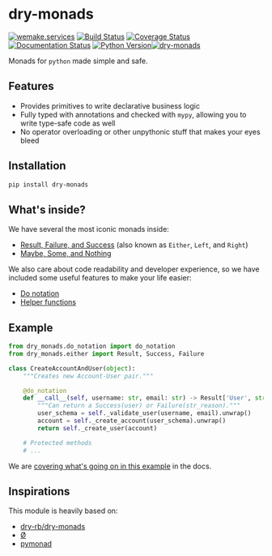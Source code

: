 # dry-monads

[![wemake.services](https://img.shields.io/badge/%20-wemake.services-green.svg?label=%20&logo=data%3Aimage%2Fpng%3Bbase64%2CiVBORw0KGgoAAAANSUhEUgAAABAAAAAQCAMAAAAoLQ9TAAAABGdBTUEAALGPC%2FxhBQAAAAFzUkdCAK7OHOkAAAAbUExURQAAAAAAAAAAAAAAAAAAAAAAAAAAAAAAAP%2F%2F%2F5TvxDIAAAAIdFJOUwAjRA8xXANAL%2Bv0SAAAADNJREFUGNNjYCAIOJjRBdBFWMkVQeGzcHAwksJnAPPZGOGAASzPzAEHEGVsLExQwE7YswCb7AFZSF3bbAAAAABJRU5ErkJggg%3D%3D)](https://wemake.services) [![Build Status](https://travis-ci.org/sobolevn/dry-monads.svg?branch=master)](https://travis-ci.org/sobolevn/dry-monads) [![Coverage Status](https://coveralls.io/repos/github/sobolevn/dry-monads/badge.svg?branch=master)](https://coveralls.io/github/sobolevn/dry-monads?branch=master) [![Documentation Status](https://readthedocs.org/projects/dry-monads/badge/?version=latest)](https://dry-monads.readthedocs.io/en/latest/?badge=latest) [![Python Version](https://img.shields.io/pypi/pyversions/dry-monads.svg)](https://pypi.org/project/dry-monads/)[![dry-monads](https://img.shields.io/badge/style-wemake-000000.svg)](https://github.com/sobolevn/dry-monads)


Monads for `python` made simple and safe.


## Features

- Provides primitives to write declarative business logic
- Fully typed with annotations and checked with `mypy`,
  allowing you to write type-safe code as well
- No operator overloading or other unpythonic stuff that makes your eyes bleed


## Installation


```bash
pip install dry-monads
```


## What's inside?

We have several the most iconic monads inside:

- [Result, Failure, and Success](https://dry-monads.readthedocs.io/en/latest/pages/either.html) (also known as `Either`, `Left`, and `Right`)
- [Maybe, Some, and Nothing](https://dry-monads.readthedocs.io/en/latest/pages/maybe.html)

We also care about code readability and developer experience,
so we have included some useful features to make your life easier:

- [Do notation](https://dry-monads.readthedocs.io/en/latest/pages/do-notation.html)
- [Helper functions](https://dry-monads.readthedocs.io/en/latest/pages/functions.html)


## Example


```python
from dry_monads.do_notation import do_notation
from dry_monads.either import Result, Success, Failure

class CreateAccountAndUser(object):
    """Creates new Account-User pair."""

    @do_notation
    def __call__(self, username: str, email: str) -> Result['User', str]:
        """Can return a Success(user) or Failure(str_reason)."""
        user_schema = self._validate_user(username, email).unwrap()
        account = self._create_account(user_schema).unwrap()
        return self._create_user(account)

    # Protected methods
    # ...

```

We are [covering what's going on in this example](https://dry-monads.readthedocs.io/en/latest/pages/do-notation.html) in the docs.

## Inspirations

This module is heavily based on:

- [dry-rb/dry-monads](https://github.com/dry-rb/dry-monads)
- [Ø](https://github.com/dbrattli/OSlash)
- [pymonad](https://bitbucket.org/jason_delaat/pymonad)
